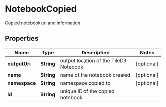 

# NotebookCopied

Copied notebook uri and information

## Properties

| Name | Type | Description | Notes |
|------------ | ------------- | ------------- | -------------|
|**outputUri** | **String** | output location of the TileDB Notebook |  [optional] |
|**name** | **String** | name of the notebook created |  [optional] |
|**namespace** | **String** | namespace copied to |  [optional] |
|**id** | **String** | unique ID of the copied notebook |  |



